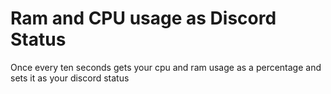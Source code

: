 # Ram and CPU usage as Discord Status
 Once every ten seconds gets your cpu and ram usage as a percentage and sets it as your discord status
